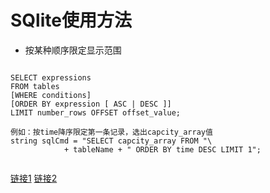 # SQlite使用方法

- 按某种顺序限定显示范围


``` shell

SELECT expressions
FROM tables
[WHERE conditions]
[ORDER BY expression [ ASC | DESC ]]
LIMIT number_rows OFFSET offset_value;

例如：按time降序限定第一条记录，选出capcity_array值
string sqlCmd = "SELECT capcity_array FROM "\
            + tableName + " ORDER BY time DESC LIMIT 1";
			
```
[链接1](https://www.techonthenet.com/sqlite/select_limit.php)
[链接2](http://www.cnblogs.com/wangxingliu/p/3512188.html)